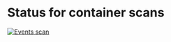 # Status for container scans

[![Events scan](https://github.com/altinn/altinn-events/actions/workflows/events-scan.yml/badge.svg)](https://github.com/Altinn/altinn-events/actions/workflows/events-scan.yml)
